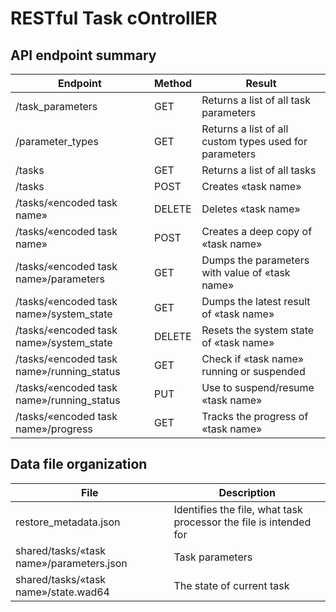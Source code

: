 # RESTful Task cOntrollER

## API endpoint summary

| Endpoint                                  | Method | Result                                                 |
|-------------------------------------------|--------|--------------------------------------------------------|
| /task_parameters                          | GET    | Returns a list of all task parameters                  |
| /parameter_types                          | GET    | Returns a list of all custom types used for parameters |
| /tasks                                    | GET    | Returns a list of all tasks                            |
| /tasks                                    | POST   | Creates «task name»                                    |
| /tasks/«encoded task name»                | DELETE | Deletes «task name»                                    |
| /tasks/«encoded task name»                | POST   | Creates a deep copy of «task name»                     |
| /tasks/«encoded task name»/parameters     | GET    | Dumps the parameters with value of «task name»         |
| /tasks/«encoded task name»/system_state   | GET    | Dumps the latest result of «task name»                 |
| /tasks/«encoded task name»/system_state   | DELETE | Resets the system state of «task name»                 |
| /tasks/«encoded task name»/running_status | GET    | Check if «task name» running or suspended              |
| /tasks/«encoded task name»/running_status | PUT    | Use to suspend/resume «task name»                      |
| /tasks/«encoded task name»/progress       | GET    | Tracks the progress of «task name»                     |


## Data file organization

| File                                     | Description                                                       |
|------------------------------------------|-------------------------------------------------------------------|
| restore_metadata.json                    | Identifies the file, what task processor the file is intended for |
| shared/tasks/«task name»/parameters.json | Task parameters                                                   |
| shared/tasks/«task name»/state.wad64     | The state of current task                                         |